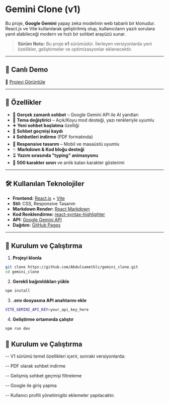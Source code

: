 # Gemini Clone (v1)

Bu proje, **Google Gemini** yapay zeka modelinin web tabanlı bir klonudur.  
React.js ve Vite kullanılarak geliştirilmiş olup, kullanıcıların yazılı sorulara yanıt alabileceği modern ve hızlı bir sohbet arayüzü sunar.

> **Sürüm Notu:** Bu proje **v1** sürümüdür. İlerleyen versiyonlarda yeni özellikler, geliştirmeler ve optimizasyonlar eklenecektir.

---

## 🚀 Canlı Demo
🔗 [Projeyi Görüntüle](https://abdulsametkilic.github.io/gemini_clone)

---

## 📌 Özellikler
- 💬 **Gerçek zamanlı sohbet** – Google Gemini API ile AI yanıtları
- 🎨 **Tema değiştirici** – Açık/Koyu mod desteği, yazı renkleriyle uyumlu
- ➕ **Yeni sohbet başlatma** özelliği
- 📜 **Sohbet geçmişi kaydı**
- ⬇️ **Sohbetleri indirme** (PDF formatında)
- 🔄 **Responsive tasarım** – Mobil ve masaüstü uyumlu
- ✨ **Markdown & Kod bloğu desteği**
- ⏳ **Yazım sırasında "typing" animasyonu**
- 📝 **500 karakter sınırı** ve anlık kalan karakter gösterimi

---

## 🛠️ Kullanılan Teknolojiler
- **Frontend:** [React.js](https://react.dev/) + [Vite](https://vitejs.dev/)
- **Stil:** CSS, Responsive Tasarım
- **Markdown Render:** [React Markdown](https://github.com/remarkjs/react-markdown)
- **Kod Renklendirme:** [react-syntax-highlighter](https://github.com/react-syntax-highlighter/react-syntax-highlighter)
- **API:** [Google Gemini API](https://ai.google.dev/)
- **Dağıtım:** [GitHub Pages](https://pages.github.com/)

---

## 📂 Kurulum ve Çalıştırma

1. **Projeyi klonla**
```bash
git clone https://github.com/Abdulsametklc/gemini_clone.git
cd gemini_clone
```

2. **Gerekli bağımlılıkları yükle**
```bash
npm install
```

3. **.env dosyasına API anahtarını ekle**
```bash
VITE_GEMINI_API_KEY=your_api_key_here
```

4. **Geliştirme ortamında çalıştır**
```bash
npm run dev
```

## 📂 Kurulum ve Çalıştırma
-- V1 sürümü temel özellikleri içerir, sonraki versiyonlarda:

-- PDF olarak sohbet indirme

-- Gelişmiş sohbet geçmişi filtreleme

-- Google ile giriş yapma

-- Kullanıcı profili yönetimigibi eklemeler yapılacaktır.
